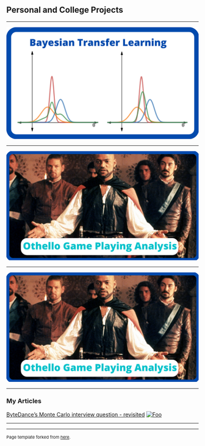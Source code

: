 ## Personal and College Projects

---

[![BTL](images/btl.png?raw=true)](http://example.net/)

---

[![Othello](images/Othello.png?raw=true)](http://example.net/)

---

[![Othello](images/Othello.png?raw=true)](http://example.net/)

---

### My Articles

[ByteDance’s Monte Carlo interview question - revisited](https://medium.com/@barberal/bytedance-monte-carlo-interview-question-revisited-882ea89eca0)
<a href="https://medium.com/@barberal/bytedance-monte-carlo-interview-question-revisited-882ea89eca0" rel="medium article ByteDance">![Foo](https://miro.medium.com/max/1280/0*rFu2uPAlSYKoijan.jpeg)</a>


---




---
<p style="font-size:11px">Page template forked from <a href="https://github.com/evanca/quick-portfolio">here</a>.</p>
<!-- Remove above link if you don't want to attibute -->
